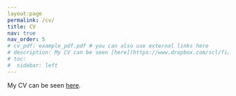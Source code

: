 ```yaml
---
layout:page
permalink: /cv/
title: CV
nav: true
nav_order: 5
# cv_pdf: example_pdf.pdf # you can also use external links here
# description: My CV can be seen [here](https://www.dropbox.com/scl/fi/ldshi3v0paj0mdan7zibd/Lim_2024_no_ref.pdf?rlkey=o67s5llf9hbfw1lwblle9vgc6&st=8ocpssrm&dl=0).
# toc:
#  sidebar: left
---
```

My CV can be seen [here](https://www.dropbox.com/scl/fi/ldshi3v0paj0mdan7zibd/Lim_2024_no_ref.pdf?rlkey=o67s5llf9hbfw1lwblle9vgc6&st=8ocpssrm&dl=0).
